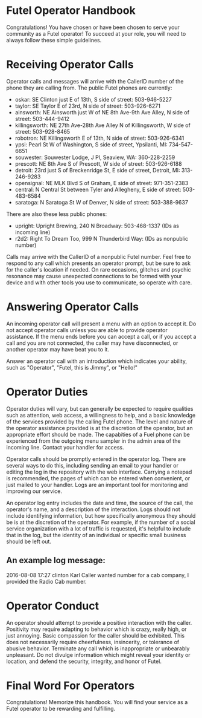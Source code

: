 Futel Operator Handbook
==

Congratulations! You have chosen or have been chosen to serve your community as a Futel operator! To succeed at your role, you will need to always follow these simple guidelines.

# Receiving Operator Calls

Operator calls and messages will arrive with the CallerID number of the phone they are calling from. The public Futel phones are currently:

- oskar: SE Clinton just E of 13th, S side of street: 503-946-5227
- taylor: SE Taylor E of 23rd, N side of street: 503-926-6271
- ainsworth: NE Ainsworth just W of NE 8th Ave-9th Ave Alley, N side of street: 503-444-9412
- killingsworth: NE 27th Ave-28th Ave Alley N of Killingsworth, W side of street: 503-928-8465
- robotron: NE Killingsworth E of 13th, N side of street: 503-926-6341
- ypsi: Pearl St W of Washington, S side of street, Ypsilanti, MI: 734-547-6651
- souwester: Souwester Lodge, J Pl, Seaview, WA: 360-228-2259
- prescott: NE 8th Ave S of Prescott, W side of street: 503-926-6188
- detroit: 23rd just S of Breckenridge St, E side of street, Detroit, MI: 313-246-9283
- opensignal: NE MLK Blvd S of Graham, E side of street: 971-351-2383
- central: N Central St between Tyler and Allegheny, E side of street: 503-483-6584
- saratoga: N Saratoga St W of Denver, N side of street: 503-388-9637

There are also these less public phones:
- upright: Upright Brewing, 240 N Broadway: 503-468-1337 (IDs as incoming line)
- r2d2: Right To Dream Too, 999 N Thunderbird Way: (IDs as nonpublic number)

Calls may arrive with the CallerID of a nonpublic Futel number. Feel free to respond to any call which presents an operator prompt, but be sure to ask for the caller's location if needed. On rare occasions, glitches and psychic resonance may cause unexpected connections to be formed with your device and with other tools you use to communicate, so operate with care.

# Answering Operator Calls

An incoming operator call will present a menu with an option to accept it. Do not accept operator calls unless you are able to provide operator assistance. If the menu ends before you can accept a call, or if you accept a call and you are not connected, the caller may have disconnected, or another operator may have beat you to it.

Answer an operator call with an introduction which indicates your ability, such as "Operator", "Futel, this is Jimmy",  or "Hello!"

# Operator Duties

Operator duties will vary, but can generally be expected to require qualities such as attention, web access, a willingness to help, and a basic knowledge of the services provided by the calling Futel phone. The level and nature of the operator assistance provided is at the discretion of the operator, but an appropriate effort should be made. The capabities of a Fuel phone can be experienced from the outgoing menu sampler in the admin area of the incoming line. Contact your handler for access.

Operator calls should be promptly entered in the operator log. There are several ways to do this, including sending an email to your handler or editing the log in the repository with the web interface. Carrying a notepad is recommended, the pages of which can be entered when convenient, or just mailed to your handler. Logs are an important tool for monitoring and improving our service.

An operator log entry includes the date and time, the source of the call, the operator's name, and a description of the interaction. Logs should not include identifying information, but how specifically anonymous they should be is at the discretion of the operator. For example, if the number of a social service organization with a lot of traffic is requested, it's helpful to include that in the log, but the identity of an individual or specific small business should be left out.

## An example log message:

2016-08-08 17:27 clinton Karl
Caller wanted number for a cab company, I provided the Radio Cab number.

# Operator Conduct

An operator should attempt to provide a positive interaction with the caller. Positivity may require adapting to behavior which is crazy, really high, or just annoying.  Basic compassion for the caller should be exhibited. This does not necessarily require cheerfulness, insincerity, or tolerance of abusive behavior. Terminate any call which is inappropriate or unbearably unpleasant. Do not divulge information which might reveal your identity or location, and defend the security, integrity, and honor of Futel.

# Final Word For Operators

Congratulations! Memorize this handbook. You will find your service as a Futel operator to be rewarding and fulfilling.
